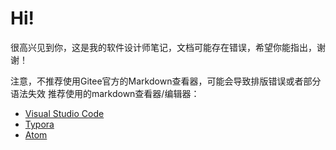 # Hi!
很高兴见到你，这是我的软件设计师笔记，文档可能存在错误，希望你能指出，谢谢！

注意，不推荐使用Gitee官方的Markdown查看器，可能会导致排版错误或者部分语法失效
推荐使用的markdown查看器/编辑器：

- [Visual Studio Code](https://code.visualstudio.com/)
- [Typora](https://typoraio.cn/)
- [Atom](https://atom.io/)